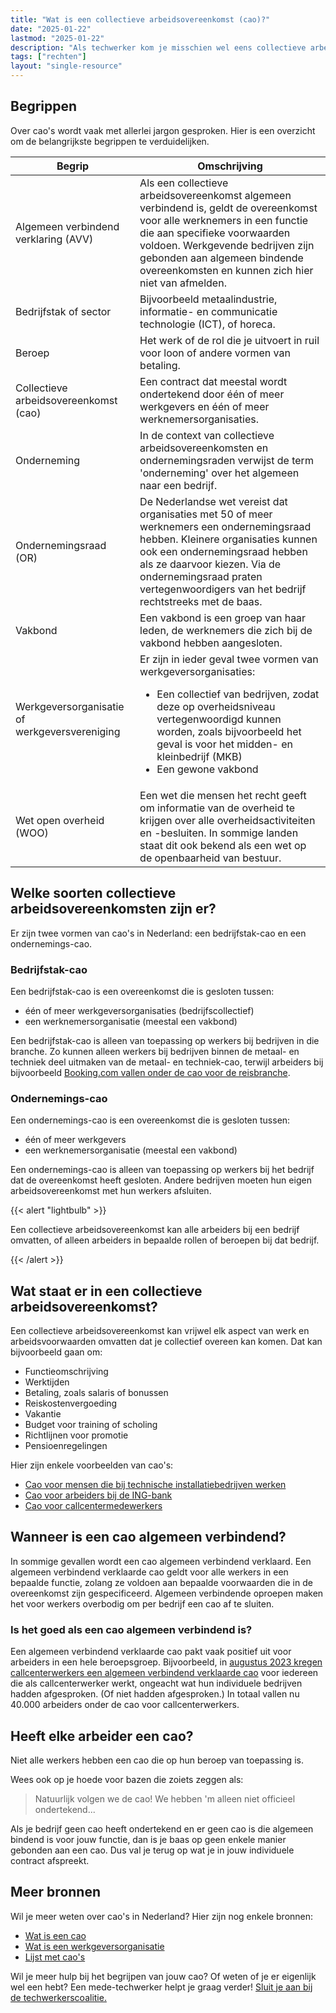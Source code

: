 ```yaml
---
title: "Wat is een collectieve arbeidsovereenkomst (cao)?"
date: "2025-01-22"
lastmod: "2025-01-22"
description: "Als techwerker kom je misschien wel eens collectieve arbeidsovereenkomsten (cao's) tegen. Maar hoe werkt een cao? Wat staat erin? Hier de basis over cao's in Nederland."
tags: ["rechten"]
layout: "single-resource"
---
```


## Begrippen

Over cao's wordt vaak met allerlei jargon gesproken. Hier is een overzicht om de belangrijkste begrippen te verduidelijken.

Begrip | Omschrijving
--- | --- 
Algemeen verbindend verklaring (AVV) | Als een collectieve arbeidsovereenkomst algemeen verbindend is, geldt de overeenkomst voor alle werknemers in een functie die aan specifieke voorwaarden voldoen. Werkgevende bedrijven zijn gebonden aan algemeen bindende overeenkomsten en kunnen zich hier niet van afmelden.
Bedrijfstak of sector | Bijvoorbeeld metaalindustrie, informatie- en communicatie technologie (ICT), of horeca.
Beroep | Het werk of de rol die je uitvoert in ruil voor loon of andere vormen van betaling.
Collectieve arbeidsovereenkomst (cao) | Een contract dat meestal wordt ondertekend door één of meer werkgevers en één of meer werknemersorganisaties.
Onderneming | In de context van collectieve arbeidsovereenkomsten en ondernemingsraden verwijst de term 'onderneming' over het algemeen naar een bedrijf.
Ondernemingsraad (OR) | De Nederlandse wet vereist dat organisaties met 50 of meer werknemers een ondernemingsraad hebben. Kleinere organisaties kunnen ook een ondernemingsraad hebben als ze daarvoor kiezen. Via de ondernemingsraad praten vertegenwoordigers van het bedrijf rechtstreeks met de baas.
Vakbond | Een vakbond is een groep van haar leden, de werknemers die zich bij de vakbond hebben aangesloten.
Werkgeversorganisatie of werkgeversvereniging | Er zijn in ieder geval twee vormen van werkgeversorganisaties: <ul><li>Een collectief van bedrijven, zodat deze op overheidsniveau vertegenwoordigd kunnen worden, zoals bijvoorbeeld het geval is voor het midden- en kleinbedrijf (MKB)</li><li>Een gewone vakbond</li> </ul>
Wet open overheid (WOO) | Een wet die mensen het recht geeft om informatie van de overheid te krijgen over alle overheidsactiviteiten en -besluiten. In sommige landen staat dit ook bekend als een wet op de openbaarheid van bestuur.

<!-- Vermoeden: Ben heeft gehoord dat sommige OR's onderhandelingen voeren als er een gebrek is aan vakbondsaanwezigheid in sommige bedrijven -->

## Welke soorten collectieve arbeidsovereenkomsten zijn er?

Er zijn twee vormen van cao's in Nederland: een bedrijfstak-cao en een ondernemings-cao.

### Bedrijfstak-cao

Een bedrijfstak-cao is een overeenkomst die is gesloten tussen:

- één of meer werkgeversorganisaties (bedrijfscollectief)
- een werknemersorganisatie (meestal een vakbond)

Een bedrijfstak-cao is alleen van toepassing op werkers bij bedrijven in die branche. Zo kunnen alleen werkers bij bedrijven binnen de metaal- en techniek deel uitmaken van de metaal- en techniek-cao, terwijl arbeiders bij bijvoorbeeld [Booking.com vallen onder de cao voor de reisbranche](https://www.rijksoverheid.nl/documenten/woo-besluiten/2023/01/20/besluit-op-woo-verzoek-over-cao-in-de-reisbranche).

### Ondernemings-cao

Een ondernemings-cao is een overeenkomst die is gesloten tussen:

- één of meer werkgevers
- een werknemersorganisatie (meestal een vakbond)

Een ondernemings-cao is alleen van toepassing op werkers bij het bedrijf dat de overeenkomst heeft gesloten. Andere bedrijven moeten hun eigen arbeidsovereenkomst met hun werkers afsluiten.

{{< alert "lightbulb" >}}

Een collectieve arbeidsovereenkomst kan alle arbeiders bij een bedrijf omvatten, of alleen arbeiders in bepaalde rollen of beroepen bij dat bedrijf.

{{< /alert >}}

<!-- TO DO: bevestigen, dan commentaar verwijderen

❓Vereist bevestiging - Alle cao's van de industrie worden ondertekend door de overheid en zijn als zodanig over het algemeen allemaal openbaar en zichtbaar

❓Vereist bevestiging - Bedrijfs-cao's zijn over het algemeen ook allemaal openbaar? -->

## Wat staat er in een collectieve arbeidsovereenkomst?

Een collectieve arbeidsovereenkomst kan vrijwel elk aspect van werk en arbeidsvoorwaarden omvatten dat je collectief overeen kan komen. Dat kan bijvoorbeeld gaan om:

- Functieomschrijving
- Werktijden
- Betaling, zoals salaris of bonussen
- Reiskostenvergoeding
- Vakantie
- Budget voor training of scholing
- Richtlijnen voor promotie
- Pensioenregelingen

Hier zijn enkele voorbeelden van cao's:

- [Cao voor mensen die bij technische installatiebedrijven werken](https://www.fnv.nl/cao-sector/metaal/metaal-techniek/cao-technisch-installatiebedrijf)
- [Cao voor arbeiders bij de ING-bank](https://www.uitvoeringarbeidsvoorwaardenwetgeving.nl/mozard/!suite92.scherm1007?mObj=40406&mSelod=483664)
- [Cao voor callcentermedewerkers](https://zoek.officielebekendmakingen.nl/stcrt-2023-19994.html)

## Wanneer is een cao algemeen verbindend?

In sommige gevallen wordt een cao algemeen verbindend verklaard. Een algemeen verbindend verklaarde cao geldt voor alle werkers in een bepaalde functie, zolang ze voldoen aan bepaalde voorwaarden die in de overeenkomst zijn gespecificeerd. Algemeen verbindende oproepen maken het voor werkers overbodig om per bedrijf een cao af te sluiten.

### Is het goed als een cao algemeen verbindend is?

Een algemeen verbindend verklaarde cao pakt vaak positief uit voor arbeiders in een hele beroepsgroep. Bijvoorbeeld, in [augustus 2023 kregen callcenterwerkers een algemeen verbindend verklaarde cao](https://www.fnv.nl/nieuwsbericht/sectornieuws/ict/2023/08/duizenden-werknemers-callcenters-maken-loonsprong) voor iedereen die als callcenterwerker werkt, ongeacht wat hun individuele bedrijven hadden afgesproken. (Of niet hadden afgesproken.) In totaal vallen nu 40.000 arbeiders onder de cao voor callcenterwerkers.

<!-- TO DO: bevestigen, dan commentaar verwijderen

❓Vereist bevestiging - Over het algemeen geldt de AVV van een cao alleen voor op de industrie gebaseerde cao's.

❓Vereist bevestiging - Over het algemeen geldt de AVV van een cao alleen voor bepaalde beroepen in het bedrijf. -->

## Heeft elke arbeider een cao?

Niet alle werkers hebben een cao die op hun beroep van toepassing is.

Wees ook op je hoede voor bazen die zoiets zeggen als:

> Natuurlijk volgen we de cao! We hebben 'm alleen niet officieel ondertekend...

Als je bedrijf geen cao heeft ondertekend en er geen cao is die algemeen bindend is voor jouw functie, dan is je baas op geen enkele manier gebonden aan een cao. Dus val je terug op wat je in jouw individuele contract afspreekt.

## Meer bronnen

Wil je meer weten over cao's in Nederland? Hier zijn nog enkele bronnen:

- [Wat is een cao](https://www.rijksoverheid.nl/onderwerpen/arbeidsovereenkomst-en-cao/vraag-en-antwoord/wat-is-een-cao)
- [Wat is een werkgeversorganisatie](https://www.mkbservicedesk.nl/personeel/management/wat-is-een-werkgeversorganisatie)
- [Lijst met cao's](https://www.arboportaal.nl/externe-bronnen/overige-nuttige-links/overzicht-van-alle-caos-en-avvs)

Wil je meer hulp bij het begrijpen van jouw cao? Of weten of je er eigenlijk wel een hebt? Een mede-techwerker helpt je graag verder! [Sluit je aan bij de techwerkerscoalitie.](join)